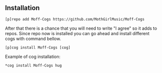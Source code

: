 
## Installation
```
[p]repo add Moff-Cogs https://github.com/MothGirlMusic/Moff-Cogs
```
After that there is a chance that you will need to write "I agree" so it adds to repos.
Since repo now is installed you can go ahead and install different cogs with command bellow.
```
[p]cog install Moff-Cogs [cog]
```

Example of cog installation:
```
*cog install Moff-Cogs hug
```
